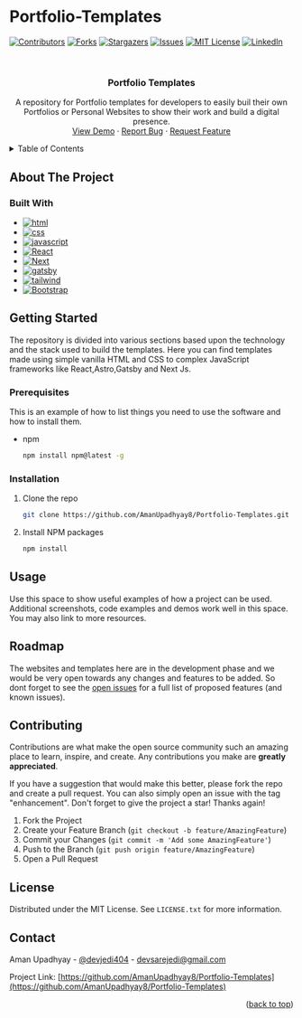# Portfolio-Templates
<a name="readme-top"></a>



<!-- PROJECT SHIELDS -->
<!--
*** I'm using markdown "reference style" links for readability.
*** Reference links are enclosed in brackets [ ] instead of parentheses ( ).
*** See the bottom of this document for the declaration of the reference variables
*** for contributors-url, forks-url, etc. This is an optional, concise syntax you may use.
*** https://www.markdownguide.org/basic-syntax/#reference-style-links
-->
[![Contributors][contributors-shield]][contributors-url]
[![Forks][forks-shield]][forks-url]
[![Stargazers][stars-shield]][stars-url]
[![Issues][issues-shield]][issues-url]
[![MIT License][license-shield]][license-url]
[![LinkedIn][linkedin-shield]][linkedin-url]



<!-- PROJECT LOGO -->
<br />
<div align="center">
  <a href="https://github.com/AmanUpadhyay8/Portfolio-Templates">
    <!-- <img src="images/logo.png" alt="Logo" width="80" height="80"> -->
  </a>

<h3 align="center">Portfolio Templates</h3>

  <p align="center">
    A repository for Portfolio templates for developers to easily buil their own Portfolios or Personal Websites to show their work and build a digital presence. 
    <br />
    <a href="https://github.com/AmanUpadhyay8/Portfolio-Templates">View Demo</a>
    ·
    <a href="https://github.com/AmanUpadhyay8/Portfolio-Templates/issues">Report Bug</a>
    ·
    <a href="https://github.com/AmanUpadhyay8/Portfolio-Templates/issues">Request Feature</a>
  </p>
</div>



<!-- TABLE OF CONTENTS -->
<details>
  <summary>Table of Contents</summary>
  <ol>
    <li>
      <a href="#about-the-project">About The Project</a>
      <ul>
        <li><a href="#built-with">Built With</a></li>
      </ul>
    </li>
    <li>
      <a href="#getting-started">Getting Started</a>
      <ul>
        <li><a href="#prerequisites">Prerequisites</a></li>
        <li><a href="#installation">Installation</a></li>
      </ul>
    </li>
    <li><a href="#usage">Usage</a></li>
    <li><a href="#roadmap">Roadmap</a></li>
    <li><a href="#contributing">Contributing</a></li>
    <li><a href="#license">License</a></li>
    <li><a href="#contact">Contact</a></li>
    <li><a href="#acknowledgments">Acknowledgments</a></li>
  </ol>
</details>



<!-- ABOUT THE PROJECT -->
## About The Project

<!-- [![Product Name Screen Shot][product-screenshot]](https://example.com) -->







### Built With

* [![html][html]][html-url]
* [![css][css]][css-url]
* [![javascript][javascript]][js-url]
* [![React][React.js]][React-url]
* [![Next][Next.js]][Next-url]
* [![gatsby][gatsby]][gatsby-url]
* [![tailwind][tailwind]][tailwind-url]
* [![Bootstrap][Bootstrap.com]][Bootstrap-url]





<!-- GETTING STARTED -->
## Getting Started

The repository is divided into various sections based upon the technology and the stack used to build the templates. Here you can find templates made using simple vanilla HTML and CSS to complex JavaScript frameworks like React,Astro,Gatsby and Next Js.

### Prerequisites

This is an example of how to list things you need to use the software and how to install them.
* npm
  ```sh
  npm install npm@latest -g
  ```

### Installation

1. Clone the repo
   ```sh
   git clone https://github.com/AmanUpadhyay8/Portfolio-Templates.git
   ```
2. Install NPM packages
   ```sh
   npm install
   ```




<!-- USAGE EXAMPLES -->
## Usage

Use this space to show useful examples of how a project can be used. Additional screenshots, code examples and demos work well in this space. You may also link to more resources.




<!-- ROADMAP -->
## Roadmap

The websites and templates here are in the development phase and we would be very open towards any changes and features to be added. So dont forget to see the [open issues](https://github.com/AmanUpadhyay8/Portfolio-Templates/issues) for a full list of proposed features (and known issues).




<!-- CONTRIBUTING -->
## Contributing

Contributions are what make the open source community such an amazing place to learn, inspire, and create. Any contributions you make are **greatly appreciated**.

If you have a suggestion that would make this better, please fork the repo and create a pull request. You can also simply open an issue with the tag "enhancement".
Don't forget to give the project a star! Thanks again!

1. Fork the Project
2. Create your Feature Branch (`git checkout -b feature/AmazingFeature`)
3. Commit your Changes (`git commit -m 'Add some AmazingFeature'`)
4. Push to the Branch (`git push origin feature/AmazingFeature`)
5. Open a Pull Request


<!-- LICENSE -->
## License

Distributed under the MIT License. See `LICENSE.txt` for more information.


<!-- CONTACT -->
## Contact

Aman Upadhyay - [@devjedi404](https://twitter.com/devjedi404) - devsarejedi@gmail.com

Project Link: [https://github.com/AmanUpadhyay8/Portfolio-Templates](https://github.com/AmanUpadhyay8/Portfolio-Templates)



<!-- ACKNOWLEDGMENTS -->
<!-- ## Acknowledgments

* []()
* []()
* []() -->

<p align="right">(<a href="#readme-top">back to top</a>)</p>



<!-- MARKDOWN LINKS & IMAGES -->
<!-- https://www.markdownguide.org/basic-syntax/#reference-style-links -->
[contributors-shield]: https://img.shields.io/github/contributors/AmanUpadhyay8/Portfolio-Templates.svg?style=for-the-badge
[contributors-url]: https://github.com/AmanUpadhyay8/Portfolio-Templates/graphs/contributors
[forks-shield]: https://img.shields.io/github/forks/AmanUpadhyay8/Portfolio-Templates.svg?style=for-the-badge
[forks-url]: https://github.com/AmanUpadhyay8/Portfolio-Templates/network/members
[stars-shield]: https://img.shields.io/github/stars/AmanUpadhyay8/Portfolio-Templates.svg?style=for-the-badge
[stars-url]: https://github.com/AmanUpadhyay8/Portfolio-Templates/stargazers
[issues-shield]: https://img.shields.io/github/issues/AmanUpadhyay8/Portfolio-Templates.svg?style=for-the-badge
[issues-url]: https://github.com/AmanUpadhyay8/Portfolio-Templates/issues
[license-shield]: https://img.shields.io/github/license/AmanUpadhyay8/Portfolio-Templates.svg?style=for-the-badge
[license-url]: https://github.com/AmanUpadhyay8/Portfolio-Templates/blob/master/LICENSE.txt
[linkedin-shield]: https://img.shields.io/badge/-LinkedIn-black.svg?style=for-the-badge&logo=linkedin&colorB=555
[linkedin-url]: https://linkedin.com/in/aman-upadhyay8
[product-screenshot]: images/screenshot.png
[Next.js]: https://img.shields.io/badge/next.js-000000?style=for-the-badge&logo=nextdotjs&logoColor=white
[Next-url]: https://nextjs.org/
[React.js]: https://img.shields.io/badge/React-20232A?style=for-the-badge&logo=react&logoColor=61DAFB
[React-url]: https://reactjs.org/
[Vue.js]: https://img.shields.io/badge/Vue.js-35495E?style=for-the-badge&logo=vuedotjs&logoColor=4FC08D
[Vue-url]: https://vuejs.org/
[Angular.io]: https://img.shields.io/badge/Angular-DD0031?style=for-the-badge&logo=angular&logoColor=white
[Angular-url]: https://angular.io/
[javascript]: https://img.shields.io/badge/JavaScript-F7DF1E?style=for-the-badge&logo=javascript&logoColor=black
[js-url]: https://developer.mozilla.org/en-US/docs/Web/JavaScript
[tailwind]: https://img.shields.io/badge/Tailwind_CSS-38B2AC?style=for-the-badge&logo=tailwind-css&logoColor=white
[tailwind-url]: https://tailwindcss.com/
[gatsby]: https://img.shields.io/badge/Gatsby-663399?style=for-the-badge&logo=gatsby&logoColor=white
[gatsby-url]: https://www.gatsbyjs.com/
[html]: https://img.shields.io/badge/HTML5-E34F26?style=for-the-badge&logo=html5&logoColor=white
[html-url]: https://developer.mozilla.org/en-US/docs/Web/HTML
[css]: https://img.shields.io/badge/CSS3-1572B6?style=for-the-badge&logo=css3&logoColor=white
[css-url]: https://developer.mozilla.org/en-US/docs/Web/HTML
[Bootstrap.com]: https://img.shields.io/badge/Bootstrap-563D7C?style=for-the-badge&logo=bootstrap&logoColor=white
[Bootstrap-url]: https://getbootstrap.com
[JQuery.com]: https://img.shields.io/badge/jQuery-0769AD?style=for-the-badge&logo=jquery&logoColor=white
[JQuery-url]: https://jquery.com 